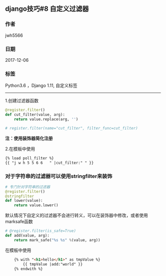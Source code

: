##  django技巧#8 自定义过滤器
### 作者               
jwh5566                
                
### 日期              
2017-12-06                  
### 标签              
Python3.6 ，Django 1.11, 自定义标签

---
1.创建过滤器函数
```python
@register.filter()
def cut_filter(value, arg):
    return value.replace(arg, '')

# register.filter(name="cut_filter", filter_func=cut_filter)
```
**注：使用装饰器简化注册**

2.在模板中使用
```html
{% load poll_filter %}
{{ "j w h 5 5 6 6   " |cut_filter:" " }}
```

### 对于字符串的过滤器可以使用stringfilter来装饰
```python
# 专门针对字符串的过滤器
@register.filter()
@stringfilter
def lower(value):
    return value.lower()
```

默认情况下自定义的过滤器不会进行转义，可以在装饰器中修改，或者使用marksafe函数
```python
# @register.filter(is_safe=True)
def add(value, arg):
    return mark_safe("%s %s" %(value, arg))
```
在模板中使用
```html
    {% with "<h1>hello</h1>" as tmpValue %}
        {{ tmpValue |add:"world" }}
    {% endwith %}
```